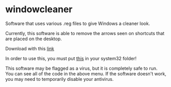 # windowcleaner

Software that uses various .reg files to give Windows a cleaner look.

Currently, this software is able to remove the arrows seen on shortcuts that are placed on the desktop.

Download with this [link](https://github.com/EvantheGrump/windowsclean/releases/latest/download/windowcleaner.exe)

In order to use this, you must put [this](https://github.com/EvantheGrump/windowsclean/releases/latest/download/blank.ico) in your system32 folder!

This software may be flagged as a virus, but it is completely safe to run. You can see all of the code in the above menu. If the software doesn't work, you may need to temporarily disable your antivirus.

